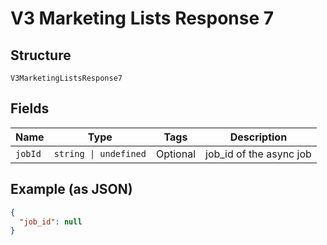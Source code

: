 
# V3 Marketing Lists Response 7

## Structure

`V3MarketingListsResponse7`

## Fields

| Name | Type | Tags | Description |
|  --- | --- | --- | --- |
| `jobId` | `string \| undefined` | Optional | job_id of the async job |

## Example (as JSON)

```json
{
  "job_id": null
}
```

